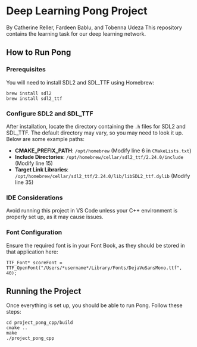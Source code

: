 # Deep Learning Pong Project
By Catherine Reller, Fardeen Bablu, and Tobenna Udeza
This repository contains the learning task for our deep learning network.

## How to Run Pong

### Prerequisites

You will need to install SDL2 and SDL_TTF using Homebrew:

```
brew install sdl2
brew install sdl2_ttf
```

### Configure SDL2 and SDL_TTF

After installation, locate the directory containing the `.h` files for SDL2 and SDL_TTF. The default directory may vary, so you may need to look it up. Below are some example paths:

- **CMAKE_PREFIX_PATH**: `/opt/homebrew` (Modify line 6 in `CMakeLists.txt`)
- **Include Directories**: `/opt/homebrew/cellar/sdl2_ttf/2.24.0/include` (Modify line 15)
- **Target Link Libraries**: `/opt/homebrew/cellar/sdl2_ttf/2.24.0/lib/libSDL2_ttf.dylib` (Modify line 35)

### IDE Considerations

Avoid running this project in VS Code unless your C++ environment is properly set up, as it may cause issues.

### Font Configuration

Ensure the required font is in your Font Book, as they should be stored in that application here: 

`TTF_Font* scoreFont = TTF_OpenFont("/Users/*username*/Library/Fonts/DejaVuSansMono.ttf", 40);`

## Running the Project

Once everything is set up, you should be able to run Pong. Follow these steps:

```
cd project_pong_cpp/build
cmake ..
make
./project_pong_cpp
```

